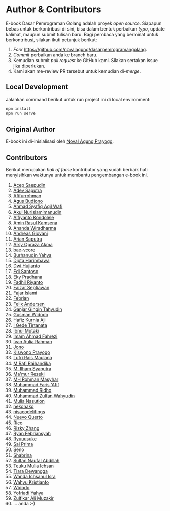 # Author & Contributors

E-book Dasar Pemrograman Golang adalah proyek *open source*. Siapapun bebas untuk berkontribusi di sini, bisa dalam bentuk perbaikan *typo*, update kalimat, maupun submit tulisan baru. Bagi pembaca yang berminat untuk berkontribusi, silakan ikuti petunjuk berikut:

1. *Fork* https://github.com/novalagung/dasarpemrogramangolang.
1. *Commit* perbaikan anda ke branch baru.
1. Kemudian submit *pull request* ke GitHub kami. Silakan sertakan issue jika diperlukan.
1. Kami akan me-review PR tersebut untuk kemudian di-*merge*.

## Local Development

Jalankan command berikut untuk run project ini di local environment:

```bash
npm install
npm run serve
```

## Original Author

E-book ini di-inisialisasi oleh [Noval Agung Prayogo](https://linktr.ee/novalagung).

## Contributors

Berikut merupakan *hall of fame* kontributor yang sudah berbaik hati menyisihkan waktunya untuk membantu pengembangan e-book ini.

1. [Acep Saepudin](https://github.com/acepsaepudin)
1. [Adev Saputra](https://github.com/adev22)
1. [Afifurrohman](https://github.com/afifurrohman-id)
1. [Agus Budiono](https://github.com/dyon048)
1. [Ahmad Syafiq Aqil Wafi](https://github.com/Syafiqjos)
1. [Akul Nurislamimanudin](https://github.com/akulnurislam)
1. [Alfiyanto Kondolele](https://github.com/haloapping)
1. [Amin Rasul Kamsena](https://github.com/seno-ark)
1. [Ananda Wiradharma](https://github.com/anandawira)
1. [Andreas Giovani](https://github.com/compatc)
1. [Arian Saputra](https://github.com/Rhyanz46)
1. [Arsy Opraza Akma](https://github.com/arasopraza)
1. [bae-vcore](https://github.com/bae-vcore)
1. [Burhanudin Yahya](https://github.com/burhanudinyahya)
1. [Dipta Harimbawa](https://github.com/diptarimba)
1. [Dwi Hujianto](https://github.com/dwihujianto)
1. [Edi Santoso](https://github.com/repodevs)
1. [Eky Pradhana](https://github.com/ekypradhana)
1. [Fadhil Riyanto](https://github.com/fadhil-riyanto)
1. [Faizar Septiawan](https://github.com/icarrr)
1. [Fajar Islami](https://github.com/Fajar-Islami)
1. [Febrian](https://github.com/febri4n)
1. [Felix Andersen](https://github.com/andfxx27)
1. [Ganjar Gingin Tahyudin](https://github.com/zarszz)
1. [Gusman Widodo](https://github.com/gusmanwidodo)
1. [Hafiz Kurnia Aji](https://github.com/hafizkurniaaji)
1. [I Gede Tirtanata](https://github.com/gedenata)
1. [Ibnul Mutaki](https://github.com/cacing69)
1. [Imam Ahmad Fahrezi](https://github.com/imamcenter)
1. [Ivan Aulia Rahman](https://github.com/ivanauliaa)
1. [Jono](https://github.com/josterand)
1. [Kiswono Prayogo](https://github.com/kokizzu)
1. [Lufri Rais Maulana](https://github.com/raismaulana)
1. [M Rafi Raihandika](https://github.com/mananispiwpiw)
1. [M. Ilham Syaputra](https://github.com/ilhamsyaputra)
1. [Ma'mur Rezeki](https://github.com/erzqy)
1. [MH Rohman Masyhar](https://github.com/rohmanhm)
1. [Muhammad Faris 'Afif](https://github.com/muhfaris)
1. [Muhammad Ridho](https://github.com/reedho)
1. [Muhammad Zulfan Wahyudin](https://github.com/mzulfanw)
1. [Mulia Nasution](https://github.com/mul14)
1. [nekonako](https://github.com/nekonako)
1. [nisacodelifings](https://github.com/nisacodelifings)
1. [Nuevo Querto](https://github.com/NuevoQuerto)
1. [Rico](https://github.com/goldsky)
1. [Rizky Zhang](https://github.com/rizkyzhang)
1. [Ryan Febriansyah](https://github.com/sodrooome)
1. [Ryuuusuke](https://github.com/Ryuuusuke)
1. [Sal Prima](https://github.com/salprima)
1. [Seno](https://github.com/seno-ark)
1. [Shabrina](https://github.com/renaissains)
1. [Sultan Naufal Abdillah](https://github.com/sultannaufal)
1. [Teuku Mulia Ichsan](https://github.com/xans-me)
1. [Tiara Dewangga](https://github.com/ktiarad)
1. [Wanda Ichsanul Isra](https://github.com/wndisra)
1. [Wahyu Kristianto](https://github.com/Kristories)
1. [Widodo](https://github.com/purwowd)
1. [Yofriadi Yahya](https://github.com/yofriadi)
1. [Zulfikar Ali Muzakir](https://github.com/zulfikarmuzakir)
1. ... anda :-) 
